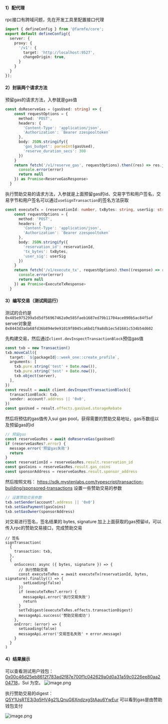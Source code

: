 #### 1）配代理
rpc接口有跨域问题，先在开发工具里配置接口代理
```typescript
import { defineConfig } from '@farmfe/core';
export default defineConfig({
  server: {
    proxy: {
      '/v1': {
        target: 'http://localhost:9527',
        changeOrigin: true,
      }
    }
  }
});
```

#### 2）封装两个请求方法
预留gas的请求方法，入参就是gas值
```typescript
const doReserveGas = (gasUsed: string) => {
    const requestOptions = {
      method: 'POST',
      headers: {
        'Content-Type': 'application/json',
        'Authorization': `Bearer zzespooltoken`
      },
      body: JSON.stringify({
        'gas_budget': parseInt(gasUsed),
        'reserve_duration_secs': 300
      })
    }
    return fetch('/v1/reserve_gas', requestOptions).then((res) => res.json()).catch((error) => {
      console.error(error)
      return null
    }) as Promise<ReserveGasResponse>
  }
```
执行赞助交易的请求方法，入参就是上面预留gas的id、交易字节和用户签名，交易字节和用户签名可以通过`useSignTransaction`的签名方法获取
```typescript
const executeTx = (reservationId: number, txBytes: string, userSig: string) => {
    const requestOptions = {
      method: 'POST',
      headers: {
        'Content-Type': 'application/json',
        'Authorization': `Bearer zzespooltoken`
      },
      body: JSON.stringify({
        'reservation_id': reservationId,
        'tx_bytes': txBytes,
        'user_sig': userSig
      })
    }
    return fetch('/v1/execute_tx', requestOptions).then((response) => response.json()).catch((error) => {
      console.error(error)
      return null
    }) as Promise<ExecuteTxResponse>
  }
```


#### 3）编写交易（测试网运行）
测试的合约是 `0x485e975299a5d5df56967462a9e585faeb1687ed79b11704ace090b5ac84f5af`
server对象是`0x8443d3ada68fd36b894e9e91019f8045ca6bd1f9a8db1ec5d1681c534b54d602`

先构建交易，然后通过`client.devInspectTransactionBlock`预估gas值
```typescript
const txb = new Transaction()
txb.moveCall({
  target: `${packageId}::week_one::create_profile`,
  arguments: [
    txb.pure.string('test' + Date.now()),
    txb.pure.string('test' + Date.now()),
    txb.object(server),
  ],
})
const result = await client.devInspectTransactionBlock({
  transactionBlock: txb,
  sender: account?.address || '0x0',
})
const gasUsed = result.effects.gasUsed.storageRebate
```

然后将预估的gas值传入sui gas pool，获得需要的赞助交易地址，gas币数组以及预留gas的id

```typescript
// 预留gas
const reserveGasRes = await doReserveGas(gasUsed)
if (reserveGasRes?.error) {
  message.error('预留gas失败')
  return
}
const reservationId = reserveGasRes.result.reservation_id
const gasCoins = reserveGasRes.result.gas_coins
const sponsorAddress = reserveGasRes.result.sponsor_address
```

然后按照文档： https://sdk.mystenlabs.com/typescript/transaction-building/sponsored-transactions
设置一些赞助交易的参数
```typescript
// 设置赞助交易参数
txb.setSender(account?.address || '0x0')
txb.setGasPayment(gasCoins)
txb.setGasOwner(sponsorAddress)
```

对交易进行签名，签名结果的 bytes, signature 加上上面获取的gas预留id，可以传入rpc的赞助交易接口，完成赞助交易
```
// 签名
signTransaction(
  {
    transaction: txb,
  },
  {
    onSuccess: async ({ bytes, signature }) => {
      // 执行赞助交易
      const executeTxRes = await executeTx(reservationId, bytes, signature).finally(() => {
        setLoading(false)
      })
      if (executeTxRes?.error) {
        messageApi.error('执行交易失败')
        return
      }
      setTxDigest(executeTxRes.effects.transactionDigest)
      messageApi.success('赞助交易成功')
    },
    onError: (error) => {
      setLoading(false)
      messageApi.error('交易签名失败' + error.message)
    }
  }
)
```

#### 4）结果展示
可以查看测试用户钱包：[0x00c46d25eb8612f783ad2f87e700f1c042629a0d0a31a59c0226ee80aa204718](https://suiscan.xyz/testnet/account/0x00c46d25eb8612f783ad2f87e700f1c042629a0d0a31a59c0226ee80aa204718/activity)，Sui 为空。
![image.png](https://upload-images.jianshu.io/upload_images/2245742-1dfbf0120c2ba545.png?imageMogr2/auto-orient/strip%7CimageView2/2/w/1240)

执行赞助交易的digest：[Q5Y1UsRTE3j3q5HV4g21LQnuG6XndzxgStAau6YwEur](https://suiscan.xyz/testnet/tx/Q5Y1UsRTE3j3q5HV4g21LQnuG6XndzxgStAau6YwEur)
可以看到gas是由赞助钱包支付

![image.png](https://upload-images.jianshu.io/upload_images/2245742-7b14eca70d809631.png?imageMogr2/auto-orient/strip%7CimageView2/2/w/1240)
